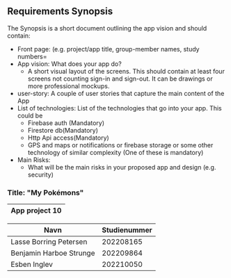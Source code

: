 ## Requirements Synopsis
The Synopsis is a short document outlining the app vision and should contain:

- Front page: (e.g. project/app title, group-member names, study numbers=
- App vision: What does your app do?
    - A short visual layout of the screens. This should contain at least four screens not counting sign-in and sign-out. It can be drawings or more professional mockups.
- user-story: A couple of user stories that capture the main content of the App
- List of technologies: List of the technologies that go into your app. This could be
    - Firebase auth (Mandatory)
    - Firestore db(Mandatory)
    - Http Api access(Mandatory)
    - GPS and maps or notifications or firebase storage or some other technology of similar complexity (One of these is mandatory)
- Main Risks:
    - What will be the main risks in your proposed app and design (e.g. security)

### Title: "My Pokémons"

| App project 10 |
| --------- |

| Navn                    | Studienummer |
| ----------------------- | ------------ |
| Lasse Borring Petersen  | 202208165    |
| Benjamin Harboe Strunge | 202209864    |
| Esben Inglev            | 202210050    |
